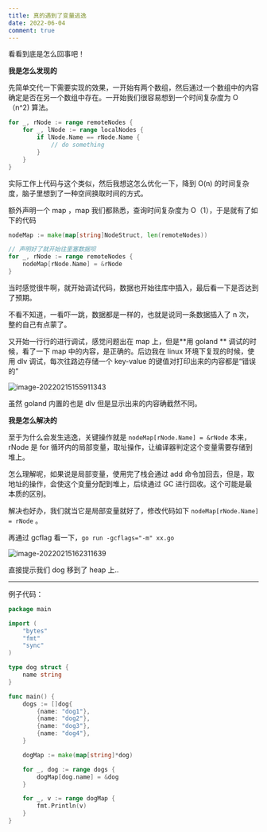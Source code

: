 ```yaml
---
title: 真的遇到了变量逃逸
date: 2022-06-04
comment: true
---
```


看看到底是怎么回事吧！

<!--more-->

**我是怎么发现的**

先简单交代一下需要实现的效果，一开始有两个数组，然后通过一个数组中的内容确定是否在另一个数组中存在。一开始我们很容易想到一个时间复杂度为 O（n^2)  算法。

```go
for _, rNode := range remoteNodes {
    for _, lNode := range localNodes {
        if lNode.Name == rNode.Name {
            // do something
        }
    }
}
```



实际工作上代码与这个类似，然后我想这怎么优化一下，降到 O(n) 的时间复杂度，脑子里想到了一种空间换取时间的方式。



额外声明一个 map ，map 我们都熟悉，查询时间复杂度为 O（1），于是就有了如下的代码

```go
nodeMap := make(map[string]NodeStruct, len(remoteNodes))

// 声明好了就开始往里塞数据呗
for _, rNode := range remoteNodes {
    nodeMap[rNode.Name] = &rNode
}
```



当时感觉很牛啊，就开始调试代码，数据也开始往库中插入，最后看一下是否达到了预期。



不看不知道，一看吓一跳，数据都是一样的，也就是说同一条数据插入了 n 次，整的自己有点蒙了。



又开始一行行的进行调试，感觉问题出在 map 上，但是**用 goland ** 调试的时候，看了一下 map 中的内容，是正确的。后边我在 linux 环境下复现的时候，使用 dlv 调试，每次往路边存储一个 key-value 的键值对打印出来的内容都是“错误的”



![image-20220215155911343](https://gitee.com/yangbaoqiang/images/raw/master/blogpics/image-20220215155911343.png)

虽然 goland 内置的也是 dlv 但是显示出来的内容确截然不同。



**我是怎么解决的**

至于为什么会发生逃逸，关键操作就是 `nodeMap[rNode.Name] = &rNode` 本来，rNode 是 for 循环内的局部变量，取址操作，让编译器判定这个变量需要存储到堆上。



怎么理解呢，如果说是局部变量，使用完了栈会通过 add 命令加回去，但是，取地址的操作，会使这个变量分配到堆上，后续通过 GC 进行回收。这个可能是最本质的区别。



解决也好办，我们就当它是局部变量就好了，修改代码如下 `nodeMap[rNode.Name] = rNode` 。



再通过 gcflag 看一下，`go run -gcflags="-m" xx.go`

![image-20220215162311639](https://gitee.com/yangbaoqiang/images/raw/master/blogpics/image-20220215162311639.png)



直接提示我们 dog 移到了 heap 上..



------

例子代码：

```go
package main

import (
	"bytes"
	"fmt"
	"sync"
)

type dog struct {
	name string
}

func main() {
	dogs := []dog{
		{name: "dog1"},
		{name: "dog2"},
		{name: "dog3"},
		{name: "dog4"},
	}

	dogMap := make(map[string]*dog)

	for _, dog := range dogs {
		dogMap[dog.name] = &dog
	}

	for _, v := range dogMap {
		fmt.Println(v)
	}
}
```

